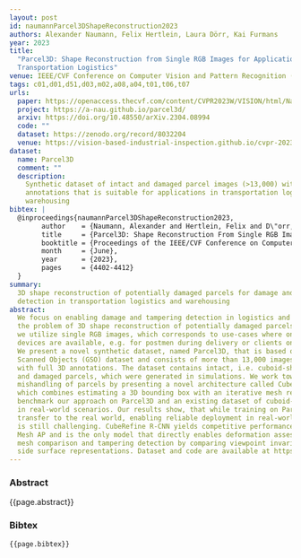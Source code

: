 ```yaml
---
layout: post
id: naumannParcel3DShapeReconstruction2023
authors: Alexander Naumann, Felix Hertlein, Laura Dörr, Kai Furmans
year: 2023
title:
  "Parcel3D: Shape Reconstruction from Single RGB Images for Applications in
  Transportation Logistics"
venue: IEEE/CVF Conference on Computer Vision and Pattern Recognition (CVPR) Workshops
tags: c01,d01,d51,d03,m02,a08,a04,t01,t06,t07
urls:
  paper: https://openaccess.thecvf.com/content/CVPR2023W/VISION/html/Naumann_Parcel3D_Shape_Reconstruction_From_Single_RGB_Images_for_Applications_in_CVPRW_2023_paper.html
  project: https://a-nau.github.io/parcel3d/
  arxiv: https://doi.org/10.48550/arXiv.2304.08994
  code: ""
  dataset: https://zenodo.org/record/8032204
  venue: https://vision-based-industrial-inspection.github.io/cvpr-2023/
dataset:
  name: Parcel3D
  comment: ""
  description:
    Synthetic dataset of intact and damaged parcel images (>13,000) with full 3D
    annotations that is suitable for applications in transportation logistics and
    warehousing
bibtex: |
  @inproceedings{naumannParcel3DShapeReconstruction2023,
        author    = {Naumann, Alexander and Hertlein, Felix and D\"orr, Laura and Furmans, Kai},
        title     = {Parcel3D: Shape Reconstruction From Single RGB Images for Applications in Transportation Logistics},
        booktitle = {Proceedings of the IEEE/CVF Conference on Computer Vision and Pattern Recognition (CVPR) Workshops},
        month     = {June},
        year      = {2023},
        pages     = {4402-4412}
  }
summary:
  3D shape reconstruction of potentially damaged parcels for damage and tampering
  detection in transportation logistics and warehousing
abstract:
  We focus on enabling damage and tampering detection in logistics and tackle
  the problem of 3D shape reconstruction of potentially damaged parcels. As input
  we utilize single RGB images, which corresponds to use-cases where only simple handheld
  devices are available, e.g. for postmen during delivery or clients on delivery.
  We present a novel synthetic dataset, named Parcel3D, that is based on the Google
  Scanned Objects (GSO) dataset and consists of more than 13,000 images of parcels
  with full 3D annotations. The dataset contains intact, i.e. cuboid-shaped, parcels
  and damaged parcels, which were generated in simulations. We work towards detecting
  mishandling of parcels by presenting a novel architecture called CubeRefine R-CNN,
  which combines estimating a 3D bounding box with an iterative mesh refinement. We
  benchmark our approach on Parcel3D and an existing dataset of cuboid-shaped parcels
  in real-world scenarios. Our results show, that while training on Parcel3D enables
  transfer to the real world, enabling reliable deployment in real-world scenarios
  is still challenging. CubeRefine R-CNN yields competitive performance in terms of
  Mesh AP and is the only model that directly enables deformation assessment by 3D
  mesh comparison and tampering detection by comparing viewpoint invariant parcel
  side surface representations. Dataset and code are available at https://a-nau.github.io/parcel3d.
---
```


### Abstract

{{page.abstract}}

### Bibtex

```
{{page.bibtex}}
```
